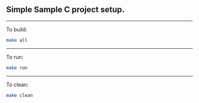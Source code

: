 ## Simple Sample C project setup.

___

To build:

```sh
make all
```

___

To run:

```sh
make run
```

___

To clean:

```sh
make clean
```
